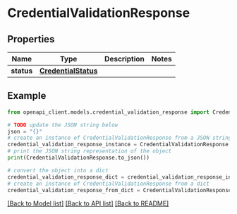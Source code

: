 # CredentialValidationResponse


## Properties

Name | Type | Description | Notes
------------ | ------------- | ------------- | -------------
**status** | [**CredentialStatus**](CredentialStatus.md) |  | 

## Example

```python
from openapi_client.models.credential_validation_response import CredentialValidationResponse

# TODO update the JSON string below
json = "{}"
# create an instance of CredentialValidationResponse from a JSON string
credential_validation_response_instance = CredentialValidationResponse.from_json(json)
# print the JSON string representation of the object
print(CredentialValidationResponse.to_json())

# convert the object into a dict
credential_validation_response_dict = credential_validation_response_instance.to_dict()
# create an instance of CredentialValidationResponse from a dict
credential_validation_response_from_dict = CredentialValidationResponse.from_dict(credential_validation_response_dict)
```
[[Back to Model list]](../README.md#documentation-for-models) [[Back to API list]](../README.md#documentation-for-api-endpoints) [[Back to README]](../README.md)


